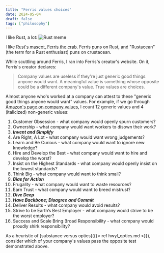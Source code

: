 ```yaml
---
title: "Ferris values choices"
date: 2024-05-04
draft: false
tags: ["philosophy"]
---
```

I like Rust, a lot:
![Rust meme](https://pbs.twimg.com/media/EXlmvhaWsAEA_hQ?format=jpg&name=large)

I like [Rust's mascot, Ferris the crab](https://rustacean.net). Ferris puns on Rust, and "Rustacean" (the term for a Rust enthusiast) puns on crustacean.

While scuttling around Ferris, I ran into Ferris's creator's website. On it, Ferris's creator declares:
> Company values are useless if they're just generic good things anyone would want. A meaningful value is something whose opposite could be a different company's value. True values are choices.

Almost anyone who's worked at a company can attest to these "generic good things anyone would want" values. For example, if we go through [Amazon's page on company values](https://www.aboutamazon.com/about-us/leadership-principles), I count 12 generic values and 4 (italicized) non-generic values:
1. Customer Obsession - what company would openly spurn customers?
2. Ownership - what company would want workers to disown their work?
3. ***Invent and Simplify***
4. Are Right, A Lot - what company would want wrong judgements?
5. Learn and Be Curious - what company would want to ignore new knowledge?
6. Hire and Develop the Best - what company would want to hire and develop the worst?
7. Insist on the Highest Standards - what company would openly insist on the lowest standards?
8. Think Big - what company would want to think small?
9. ***Bias for Action***
10. Frugality - what company would want to waste resources?
11. Earn Trust - what company would want to breed mistrust?
12. ***Dive Deep***
13. ***Have Backbone; Disagree and Commit***
14. Deliver Results - what company would avoid results?
15. Strive to be Earth’s Best Employer - what company would strive to be the worst employer?
16. Success and Scale Bring Broad Responsibility - what company would proudly shirk responsibility?

As a heuristic of [substance versus optics]({{< ref hwyl_optics.md >}}), consider which of your company's values pass the opposite test demonstrated above.
